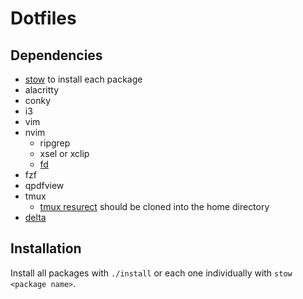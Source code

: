 # Dotfiles

## Dependencies

- [stow](https://www.gnu.org/software/stow/) to install each package
- alacritty
- conky
- i3
- vim
- nvim
    - ripgrep
    - xsel or xclip
    - [fd](https://github.com/sharkdp/fd)
- fzf
- qpdfview
- tmux
    - [tmux resurect](https://github.com/tmux-plugins/tmux-resurrect)
    should be cloned into the home directory
- [delta](https://github.com/dandavison/delta) 

## Installation

Install all packages with `./install` or each one individually with
`stow <package name>`.
